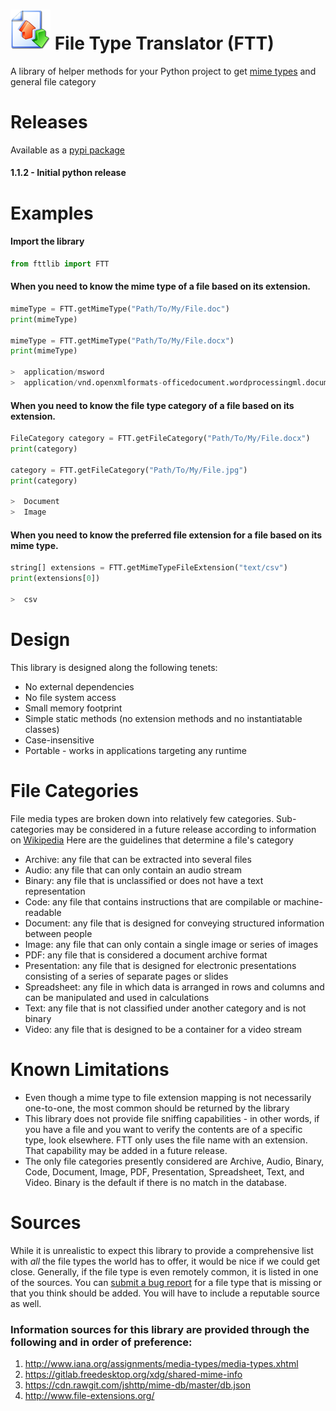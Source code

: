 # ![FTT Logo](https://raw.githubusercontent.com/brondavies/filetypetranslator/master/ftt-icon.png) File Type Translator (FTT)

A library of helper methods for your Python project to get [mime types](https://en.wikipedia.org/wiki/Media_type) and general file category

# Releases
Available as a [pypi package](https://pypi.org/packages/fttlib)
#### 1.1.2 - Initial python release

# Examples

#### Import the library

```python
from fttlib import FTT
```

####  When you need to know the mime type of a file based on its extension.

```python
mimeType = FTT.getMimeType("Path/To/My/File.doc")
print(mimeType)

mimeType = FTT.getMimeType("Path/To/My/File.docx")
print(mimeType)

>  application/msword
>  application/vnd.openxmlformats-officedocument.wordprocessingml.document
```

####  When you need to know the file type category of a file based on its extension.

```python
FileCategory category = FTT.getFileCategory("Path/To/My/File.docx")
print(category)

category = FTT.getFileCategory("Path/To/My/File.jpg")
print(category)

>  Document
>  Image
```

####  When you need to know the preferred file extension for a file based on its mime type.

```python
string[] extensions = FTT.getMimeTypeFileExtension("text/csv")
print(extensions[0])

>  csv
```

# Design

This library is designed along the following tenets:

* No external dependencies
* No file system access
* Small memory footprint
* Simple static methods (no extension methods and no instantiatable classes)
* Case-insensitive
* Portable - works in applications targeting any runtime

# File Categories

File media types are broken down into relatively few categories.  Sub-categories may be considered in a future release according to information on [Wikipedia](https://en.wikipedia.org/wiki/List_of_file_formats)  Here are the guidelines that determine a file's category

* Archive: any file that can be extracted into several files
* Audio: any file that can only contain an audio stream
* Binary: any file that is unclassified or does not have a text representation
* Code: any file that contains instructions that are compilable or machine-readable
* Document: any file that is designed for conveying structured information between people
* Image: any file that can only contain a single image or series of images
* PDF: any file that is considered a document archive format
* Presentation: any file that is designed for electronic presentations consisting of a series of separate pages or slides
* Spreadsheet: any file in which data is arranged in rows and columns and can be manipulated and used in calculations
* Text: any file that is not classified under another category and is not binary
* Video: any file that is designed to be a container for a video stream

# Known Limitations

* Even though a mime type to file extension mapping is not necessarily one-to-one, the most common should be returned by the library
* This library does not provide file sniffing capabilities - in other words, if you have a file and you want to verify the contents are of a specific type, look elsewhere. FTT only uses the file name with an extension.  That capability may be added in a future release.
* The only file categories presently considered are Archive, Audio, Binary, Code, Document, Image, PDF, Presentation, Spreadsheet, Text, and Video.  Binary is the default if there is no match in the database.

# Sources

While it is unrealistic to expect this library to provide a comprehensive list with *all* the file types the world has to offer, it would be nice if we could get close.  Generally, if the file type is even remotely common, it is listed in one of the sources.  You can [submit a bug report](https://github.com/brondavies/filetypetranslator/issues/new) for a file type that is missing or that you think should be added.  You will have to include a reputable source as well.

### Information sources for this library are provided through the following and in order of preference:

1. http://www.iana.org/assignments/media-types/media-types.xhtml
1. https://gitlab.freedesktop.org/xdg/shared-mime-info
1. https://cdn.rawgit.com/jshttp/mime-db/master/db.json
1. http://www.file-extensions.org/
